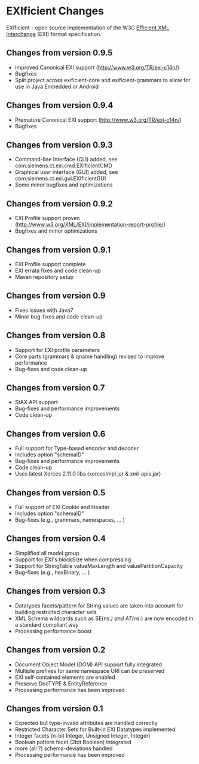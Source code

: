 # EXIficient Changes

EXIficient - open source implementation of the W3C [Efficient XML Interchange](http://www.w3.org/TR/exi/) (EXI) format specification.

## Changes from version 0.9.5
* Improved Canonical EXI support (http://www.w3.org/TR/exi-c14n/)
* Bugfixes
* Split project across exificient-core and exificient-grammars to allow for
  use in Java Embedded or Android

## Changes from version 0.9.4
* Premature Canonical EXI support (http://www.w3.org/TR/exi-c14n/)
* Bugfixes

## Changes from version 0.9.3
* Command-line Interface (CLI) added, see com.siemens.ct.exi.cmd.EXIficientCMD
* Graphical user interface (GUI) added, see com.siemens.ct.exi.gui.EXIficientGUI
* Some minor bugfixes and optimizations

## Changes from version 0.9.2
* EXI Profile support proven (http://www.w3.org/XML/EXI/implementation-report-profile/)
* Bugfixes and minor optimizations

## Changes from version 0.9.1
* EXI Profile support complete
* EXI errata fixes and code clean-up
* Maven repository setup

## Changes from version 0.9
* Fixes issues with Java7
* Minor bug-fixes and code clean-up

## Changes from version 0.8
* Support for EXI profile parameters
* Core parts (grammars & qname handling) revised to improve performance
* Bug-fixes and code clean-up

## Changes from version 0.7
* StAX API support
* Bug-fixes and performance improvements
* Code clean-up

## Changes from version 0.6
* Full support for Type-based encoder and decoder
* Includes option "schemaID" 
* Bug-fixes and performance improvements
* Code clean-up
* Uses latest Xerces 2.11.0 libs (xercesImpl.jar & xml-apis.jar)

## Changes from version 0.5
* Full support of EXI Cookie and Header
* Includes option "schemaID" 
* Bug-fixes (e.g., grammars, namespaces, ... )

## Changes from version 0.4
* Simplified all model group
* Support for EXI's blockSize when compressing
* Support for StringTable valueMaxLength and valuePartitionCapacity
* Bug-fixes (e.g., hexBinary, ... )

## Changes from version 0.3
* Datatypes facets/pattern for String values are taken into account
  for building restricted character sets
* XML Schema wildcards such as SE(ns:*) and AT(ns:*) are now encoded
  in a standard compliant way
* Processing performance boost

## Changes from version 0.2
* Document Object Model (DOM) API support fully integrated
* Multiple prefixes for same namespace URI can be preserved 
* EXI self-contained elements are enabled
* Preserve DocTYPE & EntityReference
* Processing performance has been improved

## Changes from version 0.1
* Expected but type-invalid attributes are handled correctly
* Restricted Character Sets for Built-in EXI Datatypes implemented
* Integer facets (n-bit Integer, Unsigned Integer, Integer)
* Boolean pattern facet (2bit Boolean) integrated
* more (all ?) schema-deviations handled
* Processing performance has been improved
